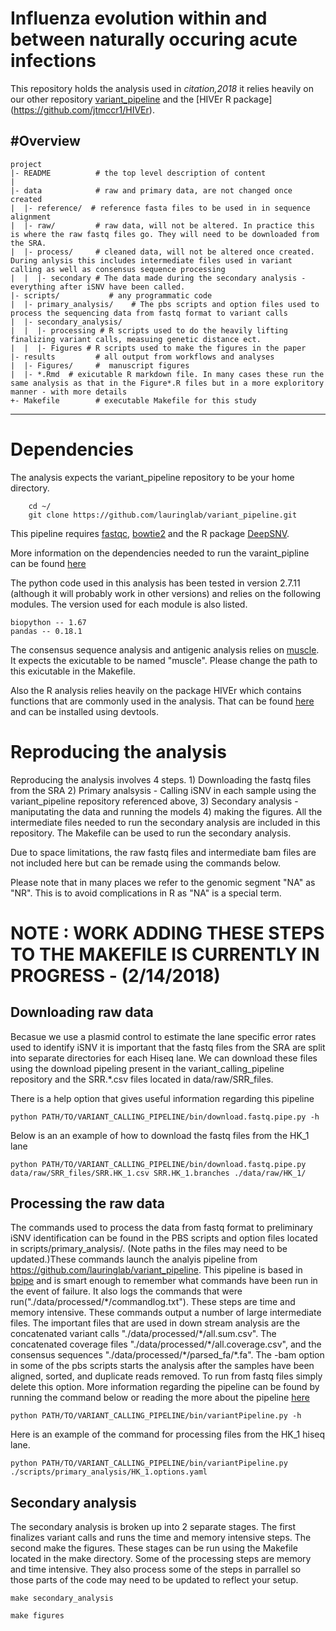 # Influenza evolution within and between naturally occuring acute infections
This repository holds the analysis used in *citation,2018* it relies heavily on our other repository [variant_pipeline](https://github.com/lauringlab/variant_pipeline) and the [HIVEr R package] (https://github.com/jtmccr1/HIVEr).

#Overview
--------

    project
    |- README          # the top level description of content
    |
    |- data            # raw and primary data, are not changed once created
    |  |- reference/  # reference fasta files to be used in in sequence alignment
    |  |- raw/         # raw data, will not be altered. In practice this is where the raw fastq files go. They will need to be downloaded from the SRA. 
    |  |- process/     # cleaned data, will not be altered once created. During anlysis this includes intermediate files used in variant calling as well as consensus sequence processing
    |  |  |- secondary # The data made during the secondary analysis - everything after iSNV have been called.
    |- scripts/           # any programmatic code
    |  |- primary_analysis/    # The pbs scripts and option files used to process the sequencing data from fastq format to variant calls
    |  |- secondary_analysis/ 
    |  |  |- processing # R scripts used to do the heavily lifting finalizing variant calls, measuing genetic distance ect.
    |  |  |- Figures # R scripts used to make the figures in the paper
    |- results         # all output from workflows and analyses
    |  |- Figures/     #  manuscript figures
    |  |- *.Rmd  # exicutable R markdown file. In many cases these run the same analysis as that in the Figure*.R files but in a more exploritory manner - with more details 
    +- Makefile        # executable Makefile for this study
    
  --------
# Dependencies    
The analysis expects the variant_pipeline repository to be your home directory. 
```
    cd ~/
    git clone https://github.com/lauringlab/variant_pipeline.git
```
This pipeline requires [fastqc](http://www.bioinformatics.babraham.ac.uk/projects/fastqc/), [bowtie2](http://bowtie-bio.sourceforge.net/bowtie2/index.shtml) and the R package [DeepSNV](https://www.bioconductor.org/packages/release/bioc/html/deepSNV.html).

More information on the dependencies needed to run the varaint\_pipline can be found [here](https://github.com/lauringlab/variant_pipeline)

The python code used in this analysis has been tested in version 2.7.11 (although it will probably work in other versions) and relies on the following modules. The version used for each module is also listed.

```
biopython -- 1.67
pandas -- 0.18.1
```


The consensus sequence analysis and antigenic analysis relies on [muscle](http://www.drive5.com/muscle/downloads.htm). It expects the exicutable to be named "muscle". Please change the path to this exicutable in the Makefile.

Also the R analysis relies heavily on the package HIVEr which contains functions that are commonly used in the analysis. That can be found [here](https://github.com/jtmccr1/HIVEr) and can be installed using devtools. 

# Reproducing the analysis

Reproducing the analysis involves 4 steps. 1) Downloading the fastq files from the SRA 2) Primary analsysis - Calling iSNV in each sample using the variant_pipeline repository referenced above, 3) Secondary analysis - maniputating the data and running the models 4) making the figures. All the intermediate files needed to run the secondary analysis are included in this repository. The Makefile can be used to run the secondary analysis. 

Due to space limitations, the raw fastq files and intermediate bam files are not included here but can be remade using the commands below.

Please note that in many places we refer to the genomic segment "NA" as "NR". This is to avoid complications in R as "NA" is a special term. 


# NOTE : WORK ADDING THESE STEPS TO THE MAKEFILE IS CURRENTLY IN PROGRESS - (2/14/2018)

## Downloading raw data

Becasue we use a plasmid control to estimate the lane specific error rates used to identify iSNV it is important that the fastq files from the SRA are split into separate directories for each Hiseq lane. We can download these files using the download pipeling present in the variant_calling_pipeline repository and the SRR.*.csv files located in data/raw/SRR_files. 

There is a help option that gives useful information regarding this pipeline
```
python PATH/TO/VARIANT_CALLING_PIPELINE/bin/download.fastq.pipe.py -h
```


Below is an an example of how to download the fastq files from the HK_1 lane

```
python PATH/TO/VARIANT_CALLING_PIPELINE/bin/download.fastq.pipe.py data/raw/SRR_files/SRR.HK_1.csv SRR.HK_1.branches ./data/raw/HK_1/
```



## Processing the raw data

The commands used to process the data from fastq format to preliminary iSNV identification can be found in the PBS scripts and option files located in scripts/primary_analysis/. (Note paths in the files may need to be updated.)These commands launch the analyis pipeline from https://github.com/lauringlab/variant_pipeline. This pipeline is based in [bpipe](http://bpipe-test-documentation.readthedocs.io/en/latest/) and is smart enough to remember what commands have been run in the event of failure. It also logs the commands that were run("./data/processed/\*/commandlog.txt"). These steps are time and memory intensive. These commands output a number of large intermediate files. The important files that are used in down stream analysis are the concatenated variant calls "./data/processed/\*/all.sum.csv". The concatenated coverage files "./data/processed/\*/all.coverage.csv", and the consensus sequences "./data/processed/\*/parsed_fa/\*.fa". The -bam option in some of the pbs scripts starts the analysis after the samples have been aligned, sorted, and duplicate reads removed. To run from fastq files simply delete this option. More information regarding the pipeline can be found by running the command below or reading the more about the pipeline [here](https://github.com/lauringlab/variant_pipeline)


```
python PATH/TO/VARIANT_CALLING_PIPELINE/bin/variantPipeline.py -h
```

Here is an example of the command for processing files from the HK_1 hiseq lane.

```
python PATH/TO/VARIANT_CALLING_PIPELINE/bin/variantPipeline.py ./scripts/primary_analysis/HK_1.options.yaml 
```




## Secondary analysis

The secondary analysis is broken up into 2 separate stages. The first finalizes variant calls and runs the time and memory intensive steps. The second make the figures. These stages can be run using the Makefile located in the make directory. Some of the processing steps are memory and time intensive. They also process some of the steps in parrallel so those parts of the code may need to be updated to reflect your setup.



```
make secondary_analysis
```

```
make figures
```

